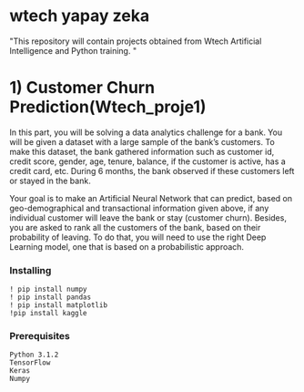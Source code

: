 # wtech yapay zeka
"This repository will contain projects obtained from Wtech Artificial Intelligence and Python training. "

# 1) Customer Churn Prediction(Wtech_proje1)
In this part, you will be solving a data analytics challenge for a bank. You will be given a dataset with a large sample of the bank’s customers. To make this dataset, the bank gathered information such as customer id, credit score, gender, age, tenure, balance, if the customer is active, has a credit card, etc. During 6 months, the bank observed if these customers left or stayed in the bank.

Your goal is to make an Artificial Neural Network that can predict, based on geo-demographical and transactional information given above, if any individual customer will leave the bank or stay (customer churn). Besides, you are asked to rank all the customers of the bank, based on their probability of leaving. To do that, you will need to use the right Deep Learning model, one that is based on a probabilistic approach.
### Installing

```
! pip install numpy
! pip install pandas
! pip install matplotlib
!pip install kaggle
```

### Prerequisites
```
Python 3.1.2
TensorFlow
Keras
Numpy
```



